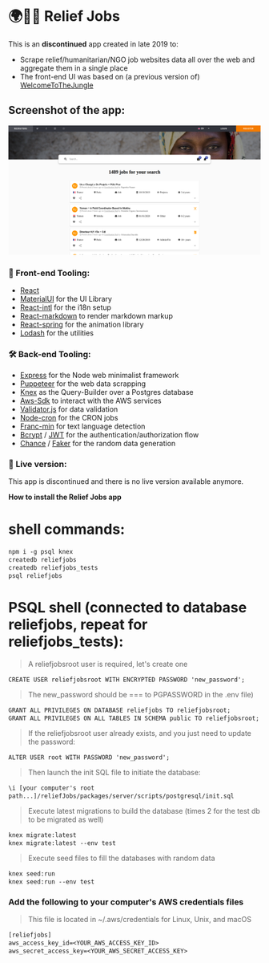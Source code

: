 # 🌍👨‍🚒 Relief Jobs

This is an **discontinued** app created in late 2019 to:
- Scrape relief/humanitarian/NGO job websites data all over the web and aggregate them in a single place
- The front-end UI was based on (a previous version of) [WelcomeToTheJungle](https://www.welcometothejungle.com/en/jobs)

## Screenshot of the app:
![Relief Jobs](https://raw.githubusercontent.com/MyElectricSheep/Relief-Jobs/master/reliefjobs-search.png)

### 🎨 Front-end Tooling:
- [React](https://reactjs.org/)
- [MaterialUI](https://mui.com/) for the UI Library
- [React-intl](https://www.npmjs.com/package/react-intl) for the i18n setup
- [React-markdown](https://www.npmjs.com/package/react-markdown) to render markdown markup
- [React-spring](https://react-spring.io/) for the animation library
- [Lodash](https://lodash.com/) for the utilities 
 
### 🛠 Back-end Tooling:
- [Express](https://expressjs.com/) for the Node web minimalist framework
- [Puppeteer](https://github.com/puppeteer/puppeteer) for the web data scrapping
- [Knex](http://knexjs.org/) as the Query-Builder over a Postgres database
- [Aws-Sdk](https://www.npmjs.com/package/aws-sdk) to interact with the AWS services
- [Validator.js](https://www.npmjs.com/package/validator) for data validation
- [Node-cron](https://www.npmjs.com/package/node-cron) for the CRON jobs
- [Franc-min](https://www.npmjs.com/package/franc-min) for text language detection
- [Bcrypt](https://www.npmjs.com/package/bcrypt) / [JWT](https://jwt.io/) for the authentication/authorization flow
- [Chance](https://www.npmjs.com/package/chance) / [Faker](https://www.npmjs.com/package/faker) for the random data generation

### 🚀 Live version:

This app is discontinued and there is no live version available anymore.

**How to install the Relief Jobs app**

# shell commands:

```
npm i -g psql knex
createdb reliefjobs
createdb reliefjobs_tests
psql reliefjobs
```

# PSQL shell (connected to database reliefjobs, repeat for reliefjobs_tests):

> A reliefjobsroot user is required, let's create one

```
CREATE USER reliefjobsroot WITH ENCRYPTED PASSWORD 'new_password';
```

> The new_password should be === to PGPASSWORD in the .env file)

```
GRANT ALL PRIVILEGES ON DATABASE reliefjobs TO reliefjobsroot;
GRANT ALL PRIVILEGES ON ALL TABLES IN SCHEMA public TO reliefjobsroot;
```

> If the reliefjobsroot user already exists, and you just need to update the password:

```
ALTER USER root WITH PASSWORD 'new_password';
```

> Then launch the init SQL file to initiate the database:

```
\i [your computer's root path...]/reliefJobs/packages/server/scripts/postgresql/init.sql
```

> Execute latest migrations to build the database (times 2 for the test db to be migrated as well)

```
knex migrate:latest
knex migrate:latest --env test
```

> Execute seed files to fill the databases with random data

```
knex seed:run
knex seed:run --env test
```

### Add the following to your computer's AWS credentials files

> This file is located in ~/.aws/credentials for Linux, Unix, and macOS

```
[reliefjobs]
aws_access_key_id=<YOUR_AWS_ACCESS_KEY_ID>
aws_secret_access_key=<YOUR_AWS_SECRET_ACCESS_KEY>
```
